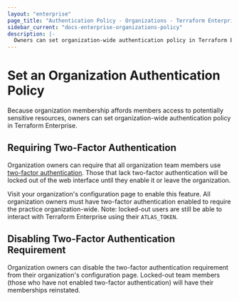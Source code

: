 ```yaml
---
layout: "enterprise"
page_title: "Authentication Policy - Organizations - Terraform Enterprise (legacy)"
sidebar_current: "docs-enterprise-organizations-policy"
description: |-
  Owners can set organization-wide authentication policy in Terraform Enterprise.
---
```



# Set an Organization Authentication Policy

Because organization membership affords members access to potentially sensitive
resources, owners can set organization-wide authentication policy in Terraform
Enterprise.

## Requiring Two-Factor Authentication

Organization owners can require that all organization team members use
[two-factor authentication](/docs/enterprise-legacy/user-accounts/authentication.html).
Those that lack two-factor authentication will be locked out of the web
interface until they enable it or leave the organization.

Visit your organization's configuration page to enable this feature. All
organization owners must have two-factor authentication enabled to require the
practice organization-wide. Note: locked-out users are still be able to interact
with Terraform Enterprise using their `ATLAS_TOKEN`.

## Disabling Two-Factor Authentication Requirement

Organization owners can disable the two-factor authentication requirement from
their organization's configuration page. Locked-out team members (those who have
not enabled two-factor authentication) will have their memberships reinstated.
